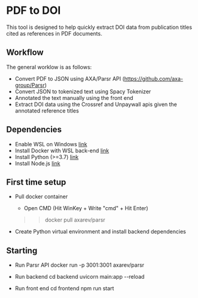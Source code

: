 # PDF to DOI
This tool is designed to help quickly extract DOI data from publication titles cited as references in PDF documents.

## Workflow
The general worklow is as follows:

- Convert PDF to JSON using AXA/Parsr API (https://github.com/axa-group/Parsr)
- Convert JSON to tokenized text using Spacy Tokenizer
- Annotated the text manually using the front end
- Extract DOI data using the Crossref and Unpaywall apis given the annotated reference titles


## Dependencies
- Enable WSL on Windows [link](https://windowsloop.com/enable-wsl-windows-10-home/#:~:text=Steps%20to%20Enable%20WSL%20on%20Windows%2010%20Home,files%20and%20enables%20the%20feature.%20More%20items...%20)
- Install Docker with WSL back-end [link](https://docs.docker.com/desktop/windows/wsl/)
- Install Python (>=3.7) [link](https://www.python.org/downloads/windows/)
- Install Node.js [link](https://nodejs.org/en/download/)

## First time setup
- Pull docker container
    - Open CMD (Hit WinKey + Write "cmd" + Hit Enter)
    >> docker pull axarev/parsr


- Create Python virtual environment and install backend dependencies

## Starting
- Run Parsr API
docker run -p 3001:3001 axarev/parsr

- Run backend
cd backend
uvicorn main:app --reload

- Run front end
cd frontend
npm run start
